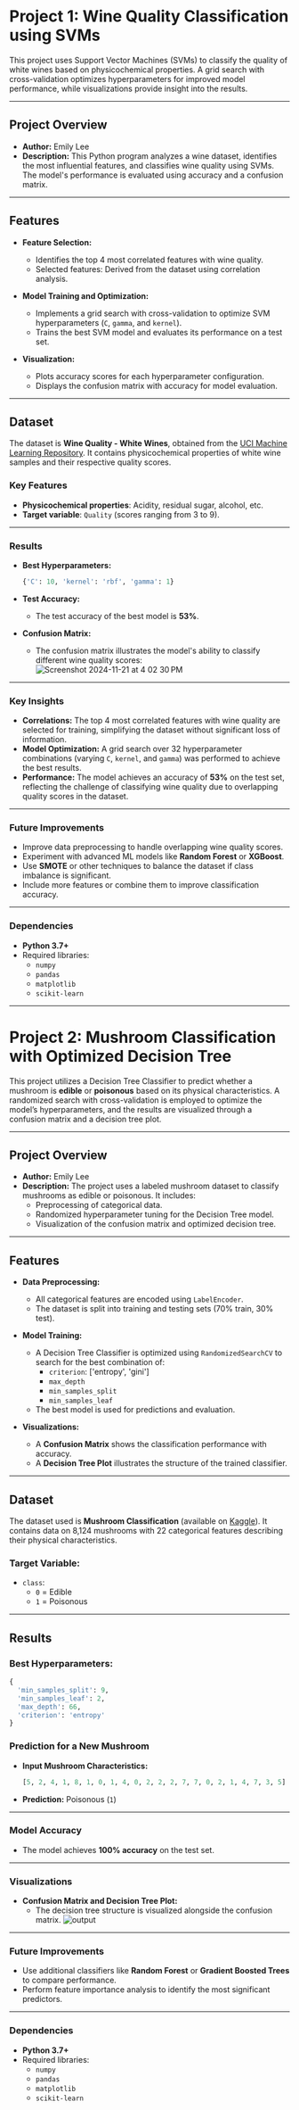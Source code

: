 # **Project 1: Wine Quality Classification using SVMs**

This project uses Support Vector Machines (SVMs) to classify the quality of white wines based on physicochemical properties. A grid search with cross-validation optimizes hyperparameters for improved model performance, while visualizations provide insight into the results.

---

## **Project Overview**

- **Author:** Emily Lee  
- **Description:** This Python program analyzes a wine dataset, identifies the most influential features, and classifies wine quality using SVMs. The model's performance is evaluated using accuracy and a confusion matrix.

---

## **Features**

- **Feature Selection:**
  - Identifies the top 4 most correlated features with wine quality.
  - Selected features: Derived from the dataset using correlation analysis.

- **Model Training and Optimization:**
  - Implements a grid search with cross-validation to optimize SVM hyperparameters (`C`, `gamma`, and `kernel`).
  - Trains the best SVM model and evaluates its performance on a test set.

- **Visualization:**
  - Plots accuracy scores for each hyperparameter configuration.
  - Displays the confusion matrix with accuracy for model evaluation.

---

## **Dataset**

The dataset is **Wine Quality - White Wines**, obtained from the [UCI Machine Learning Repository](https://archive.ics.uci.edu/ml/index.php). It contains physicochemical properties of white wine samples and their respective quality scores.

### **Key Features**
- **Physicochemical properties**: Acidity, residual sugar, alcohol, etc.
- **Target variable**: `Quality` (scores ranging from 3 to 9).

---

### **Results**

- **Best Hyperparameters:**
   ```python
   {'C': 10, 'kernel': 'rbf', 'gamma': 1}

- **Test Accuracy:**
   - The test accuracy of the best model is **53%**.

- **Confusion Matrix:**
   - The confusion matrix illustrates the model's ability to classify different wine quality scores:
![Screenshot 2024-11-21 at 4 02 30 PM](https://github.com/user-attachments/assets/2a0204b5-558b-46a7-af7d-c322bf25bce4)
---
### **Key Insights**

- **Correlations:** The top 4 most correlated features with wine quality are selected for training, simplifying the dataset without significant loss of information.
- **Model Optimization:** A grid search over 32 hyperparameter combinations (varying `C`, `kernel`, and `gamma`) was performed to achieve the best results.
- **Performance:** The model achieves an accuracy of **53%** on the test set, reflecting the challenge of classifying wine quality due to overlapping quality scores in the dataset.

---

### **Future Improvements**

- Improve data preprocessing to handle overlapping wine quality scores.
- Experiment with advanced ML models like **Random Forest** or **XGBoost**.
- Use **SMOTE** or other techniques to balance the dataset if class imbalance is significant.
- Include more features or combine them to improve classification accuracy.

---

### **Dependencies**

- **Python 3.7+**
- Required libraries:
  - `numpy`
  - `pandas`
  - `matplotlib`
  - `scikit-learn`

---
# **Project 2: Mushroom Classification with Optimized Decision Tree**

This project utilizes a Decision Tree Classifier to predict whether a mushroom is **edible** or **poisonous** based on its physical characteristics. A randomized search with cross-validation is employed to optimize the model’s hyperparameters, and the results are visualized through a confusion matrix and a decision tree plot.

---

## **Project Overview**

- **Author:** Emily Lee 
- **Description:** The project uses a labeled mushroom dataset to classify mushrooms as edible or poisonous. It includes:
  - Preprocessing of categorical data.
  - Randomized hyperparameter tuning for the Decision Tree model.
  - Visualization of the confusion matrix and optimized decision tree.

---

## **Features**

- **Data Preprocessing:**
  - All categorical features are encoded using `LabelEncoder`.
  - The dataset is split into training and testing sets (70% train, 30% test).

- **Model Training:**
  - A Decision Tree Classifier is optimized using `RandomizedSearchCV` to search for the best combination of:
    - `criterion`: ['entropy', 'gini']
    - `max_depth`
    - `min_samples_split`
    - `min_samples_leaf`
  - The best model is used for predictions and evaluation.

- **Visualizations:**
  - A **Confusion Matrix** shows the classification performance with accuracy.
  - A **Decision Tree Plot** illustrates the structure of the trained classifier.

---

## **Dataset**

The dataset used is **Mushroom Classification** (available on [Kaggle](https://www.kaggle.com/uciml/mushroom-classification)). It contains data on 8,124 mushrooms with 22 categorical features describing their physical characteristics.

### **Target Variable:**
- `class`:
  - `0` = Edible
  - `1` = Poisonous

---

## **Results**

### **Best Hyperparameters:**
```python
{
  'min_samples_split': 9,
  'min_samples_leaf': 2,
  'max_depth': 66,
  'criterion': 'entropy'
}
```
### **Prediction for a New Mushroom**

- **Input Mushroom Characteristics:**
  ```python
  [5, 2, 4, 1, 8, 1, 0, 1, 4, 0, 2, 2, 2, 7, 7, 0, 2, 1, 4, 7, 3, 5] ```

- **Prediction:** Poisonous (`1`)

---

### **Model Accuracy**

- The model achieves **100% accuracy** on the test set.

---

### **Visualizations**

- **Confusion Matrix and Decision Tree Plot:**
  - The decision tree structure is visualized alongside the confusion matrix.
![output](https://github.com/user-attachments/assets/11a42331-ede1-4b98-b2b6-d172e2625edb)

---

### **Future Improvements**

- Use additional classifiers like **Random Forest** or **Gradient Boosted Trees** to compare performance.
- Perform feature importance analysis to identify the most significant predictors.

---

### **Dependencies**

- **Python 3.7+**
- Required libraries:
  - `numpy`
  - `pandas`
  - `matplotlib`
  - `scikit-learn`



